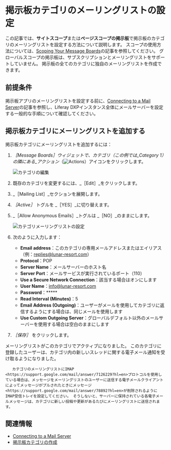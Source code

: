 # 掲示板カテゴリのメーリングリストの設定

この記事では、**サイトスコープ**または**ページスコープの掲示板**で掲示板のカテゴリのメーリングリストを設定する方法について説明します。 スコープの使用方法については、[Scoping Your Message Boards](./scoping-your-message-boards.md)の記事を参照してください。 グローバルスコープの掲示板は、サブスクリプションとメーリングリストをサポートしていません。 掲示板の全てのカテゴリに独自のメーリングリストを作成できます。

## 前提条件

掲示板アプリのメーリングリストを設定する前に、[Connecting to a Mail Server](../../../installation-and-upgrades/setting-up-liferay/configuring-mail/connecting-to-a-mail-server.md)の記事を参照し、Liferay DXPインスタンス全体にメールサーバーを設定する一般的な手順について確認してください。

## 掲示板カテゴリにメーリングリストを追加する

掲示板カテゴリにメーリングリストを追加するには：

1. _［Message Boards］_ウィジェットで、カテゴリ（この例では_Category 1_）の隣にある_アクション_（![Actions](../../../images/icon-actions.png)）アイコンをクリックします。

    ![カテゴリの編集](./configuring-a-message-boards-category-mailing-list/images/02.png)

1. 既存のカテゴリを変更するには、_［Edit］_をクリックします。
1. _［Mailing List］_セクションを展開します。
1. _［Active］_ トグルを _［YES］_に切り替えます。
1. _［Allow Anonymous Emails］_トグルは _［NO］_のままにします。

    ![カテゴリメーリングリストの設定](./configuring-a-message-boards-category-mailing-list/images/01.png)

1. 次のように入力します：

   * **Email address**：このカテゴリの専用メールアドレスまたはエイリアス（例：replies@lunar-resort.com）
   * **Protocol**：POP
   * **Server Name**：メールサーバーのホスト名
   * **Server Port**：メールサービスが実行されているポート（110）
   * **Use a Secure Network Connection**：該当する場合はオンにします
   * **User Name**：info@lunar-resort.com
   * **Password**：*****
   * **Read Interval (Minutes)**：5
   * **Email Address (Outgoing)**：ユーザーがメールを使用してカテゴリに返信するようにする場合は、同じメールを使用します
   * **Use Custom Outgoing Server**：グローバルデフォルト以外のメールサーバーを使用する場合は空白のままにします

1. _［保存］_ をクリックします。

メーリングリストがこのカテゴリでアクティブになりました。 このカテゴリに登録したユーザーは、カテゴリ内の新しいスレッドに関する電子メール通知を受け取るようになりました。

```{important}
   カテゴリのメーリングリストにIMAP <https://support.google.com/mail/answer/7126229?hl=en>プロトコルを使用している場合は、メッセージをメーリングリストのユーザーに送信する電子メールクライアントによってメッセージがプルされたときにメッセージ<https://support.google.com/mail/answer/78892?hl=en>が削除されるようにIMAP受信トレイを設定してください。 そうしないと、サーバーに保持されている各電子メールメッセージは、カテゴリに新しい投稿や更新があるたびにメーリングリストに送信されます。
```

## 関連情報

* [Connecting to a Mail Server](../../../installation-and-upgrades/setting-up-liferay/configuring-mail/connecting-to-a-mail-server.md)
* [掲示板カテゴリの作成](./creating-message-boards-categories.md)
